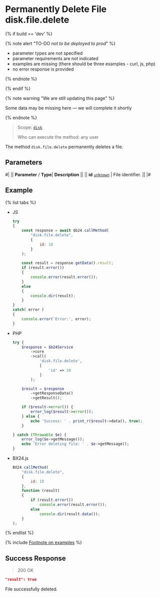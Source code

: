 # Permanently Delete File disk.file.delete

{% if build == 'dev' %}

{% note alert "TO-DO _not to be deployed to prod_" %}

- parameter types are not specified
- parameter requirements are not indicated
- examples are missing (there should be three examples - curl, js, php)
- no error response is provided

{% endnote %}

{% endif %}

{% note warning "We are still updating this page" %}

Some data may be missing here — we will complete it shortly

{% endnote %}

> Scope: [`disk`](../../scopes/permissions.md)
>
> Who can execute the method: any user

The method `disk.file.delete` permanently deletes a file.

## Parameters

#|
||  **Parameter** / **Type**| **Description** ||
|| **id**
[`unknown`](../../data-types.md) | File identifier. ||
|#

## Example

{% list tabs %}

- JS

    ```js
    try
    {
    	const response = await $b24.callMethod(
    		"disk.file.delete",
    		{
    			id: 10
    		}
    	);
    	
    	const result = response.getData().result;
    	if (result.error())
    	{
    		console.error(result.error());
    	}
    	else
    	{
    		console.dir(result);
    	}
    }
    catch( error )
    {
    	console.error('Error:', error);
    }
    ```

- PHP

    ```php
    try {
        $response = $b24Service
            ->core
            ->call(
                'disk.file.delete',
                [
                    'id' => 10
                ]
            );
    
        $result = $response
            ->getResponseData()
            ->getResult();
    
        if ($result->error()) {
            error_log($result->error());
        } else {
            echo 'Success: ' . print_r($result->data(), true);
        }
    
    } catch (Throwable $e) {
        error_log($e->getMessage());
        echo 'Error deleting file: ' . $e->getMessage();
    }
    ```

- BX24.js

    ```js
    BX24.callMethod(
        "disk.file.delete",
        {
            id: 10
        },
        function (result)
        {
            if (result.error())
                console.error(result.error());
            else
                console.dir(result.data());
        }
    );
    ```

{% endlist %}

{% include [Footnote on examples](../../../_includes/examples.md) %}

## Success Response

> 200 OK

```json
"result": true
```
File successfully deleted.